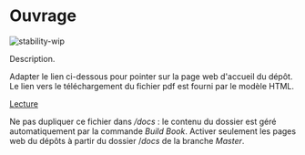# Ouvrage

![stability-wip](https://img.shields.io/badge/stability-work_in_progress-lightgrey.svg)

Description.

Adapter le lien ci-dessous pour pointer sur la page web d'accueil du dépôt.
Le lien vers le téléchargement du fichier pdf est fourni par le modèle HTML.

[Lecture](https://edouard-sorin.github.io/Rapport_Edouard_Sorin_2021/)

Ne pas dupliquer ce fichier dans _/docs_ : le contenu du dossier est géré automatiquement par la commande _Build Book_.
Activer seulement les pages web du dépôts à partir du dossier /_docs_ de la branche _Master_.